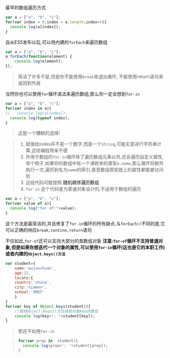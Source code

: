 最早的数组遍历方式

```javascript
var a = ["a", "b", "c"];
for(var index = 0;index < a.length;index++){
  console.log(a[index]);
}
```

自从ES5发布以后,可以用内建的`forEach`来遍历数组

```javascript
var a = ["a", "b", "c"];
a.forEach(function(element) {
    console.log(element);
});
```

> 简洁了许多不是,但是你不能使用`break`来退出循环, 不能使用return语句来返回到外层

当然你也可以使用`for`循环语法来遍历数组,那么你一定会想到`for-in`

```javascript
var a = ["a", "b", "c"];
for(var index in a){
//   console.log(a[index]);
  console.log(typeof index);
}
```

> 这是一个糟糕的选择!

> 1. 赋值给index并不是一个数字,而是一个`String`,可能无意进行字符串计算,这给编程带来不便
> 2. 作用于数组的`for-in`循环除了遍历数组元素以外,还会遍历自定义属性,举个例子,如果你的数组中有一个课枚举的类型`a.name`,那么循环将额外执行一次,遍历到名为`name`的索引,甚至数组原型链上的属性都能被访问到
> 3. 这段代码可能按照 **随机顺序遍历数组**
> 4. `for-in` 这个代码是为普通对象设计的,不适用于数组的遍历

```javascript
var a = ["a", "b", "c"];
for(var value of a){
  console.log("for of:"+value);
}
```

这个方法是最简洁的,并且修复了`for-in`循环的所有缺点,与`forEach()`不同的是,它可以正确的响应`break,contine,return`语句

不仅如此,`for-of`还可以支持大部分的类数组对象 **注意:`for-of`循环不支持普通对象,但是如果你想迭代一个对象的属性,可以使用`for-in`循环(这也是它的本职工作)或者内建的`Object.keys()方法`**

```javascript
var student={
    name:'wujunchuan',
    age:22,
    locate:{
    country:'china',
    city:'xiamen',
    school:'XMUT'
    }
}
for(var key of Object.keys(student)){
    //使用Object.keys()方法获取对象key的数组
    console.log(key+": "+student[key]);
}
```

> 那还不如用`for-in`

> ```javascript
> for(var prop in  student){
>   console.log(prop+': '+student[prop]);
> }
> ```